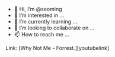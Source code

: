 - 👋 Hi, I’m @seoming
- 👀 I’m interested in ...
- 🌱 I’m currently learning ...
- 💞️ I’m looking to collaborate on ...
- 📫 How to reach me ...

Link: [Why Not Me - Forrest.][youtubelink]

[musiclink]: <https://youtu.be/8463BZqzjQY> "Why Not Me"


<!---
seoming/seoming is a ✨ special ✨ repository because its `README.md` (this file) appears on your GitHub profile.
You can click the Preview link to take a look at your changes.
--->
